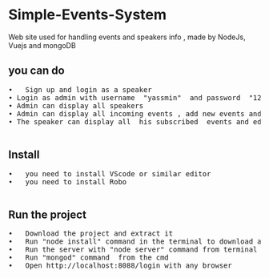 # Simple-Events-System
Web site used for handling events and speakers info , made by NodeJs, Vuejs and mongoDB

<h2>you can do</h2>
<pre>
•	Sign up and login as a speaker
• Login as admin with username  "yassmin"  and password  "123" 
• Admin can display all speakers
• Admin can display all incoming events , add new events and edit them 
• The speaker can display all  his subscribed  events and edit his info 


</pre>

<h2>Install</h2>
<pre>
•	you need to install VScode or similar editor
•	you need to install Robo

</pre>
<h2>Run the project</h2>
<pre>
•	Download the project and extract it
•	Run "node install" command in the terminal to download all used packages
•	Run the server with "node server" command from terminal
•	Run "mongod" command  from the cmd 
•	Open http://localhost:8088/login with any browser
</pre>

